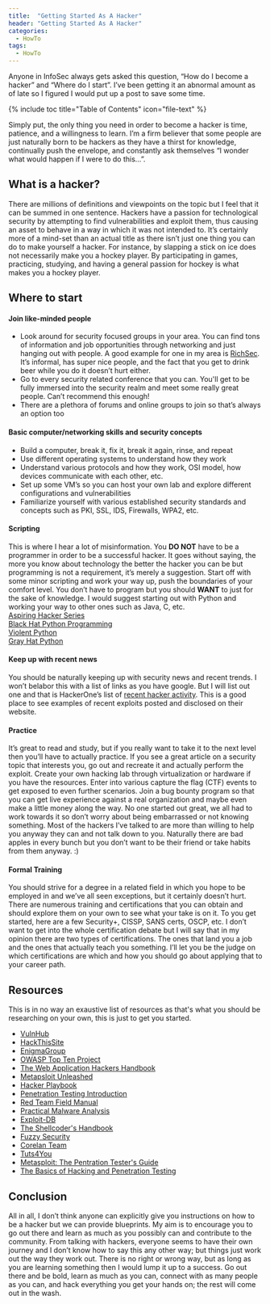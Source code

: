 ```yaml
---
title:  "Getting Started As A Hacker"
header: "Getting Started As A Hacker"
categories: 
  - HowTo
tags:
  - HowTo
---
```


Anyone in InfoSec always gets asked this question, “How do I become a hacker” and “Where do I start”. I’ve been getting it an abnormal amount as of late so I figured I would put up a post to save some time.  

{% include toc title="Table of Contents" icon="file-text" %}

Simply put, the only thing you need in order to become a hacker is time, patience, and a willingness to learn. I’m a firm believer that some people are just naturally born to be hackers as they have a thirst for knowledge, continually push the envelope, and constantly ask themselves “I wonder what would happen if I were to do this…”.  

## What is a hacker?  

There are millions of definitions and viewpoints on the topic but I feel that it can be summed in one sentence. Hackers have a passion for technological security by attempting to find vulnerabilities and exploit them, thus causing an asset to behave in a way in which it was not intended to. It’s certainly more of a mind-set than an actual title as there isn’t just one thing you can do to make yourself a hacker. For instance, by slapping a stick on ice does not necessarily make you a hockey player. By participating in games, practicing, studying, and having a general passion for hockey is what makes you a hockey player.  

## Where to start  

#### Join like-minded people  
- Look around for security focused groups in your area. You can find tons of information and job opportunities through networking and just hanging out with people. A good example for one in my area is [RichSec](http://richsec.com/). It’s informal, has super nice people, and the fact that you get to drink beer while you do it doesn’t hurt either.  
- Go to every security related conference that you can. You'll get to be fully immersed into the security realm and meet some really great people. Can’t recommend this enough!  
- There are a plethora of forums and online groups to join so that’s always an option too  

#### Basic computer/networking skills and security concepts  
- Build a computer, break it, fix it, break it again, rinse, and repeat
- Use different operating systems to understand how they work
- Understand various protocols and how they work, OSI model, how devices communicate with each other, etc.
- Set up some VM’s so you can host your own lab and explore different configurations and vulnerabilities
- Familiarize yourself with various established security standards and concepts such as PKI, SSL, IDS, Firewalls, WPA2, etc.

#### Scripting  
This is where I hear a lot of misinformation. You **DO NOT** have to be a programmer in order to be a successful hacker. It goes without saying, the more you know about technology the better the hacker you can be but programming is not a requirement, it’s merely a suggestion. Start off with some minor scripting and work your way up, push the boundaries of your comfort level. You don’t have to program but you should **WANT** to just for the sake of knowledge. I would suggest starting out with Python and working your way to other ones such as Java, C, etc.  
[Aspiring Hacker Series](https://null-byte.wonderhowto.com/how-to/hack-like-pro-scripting-for-aspiring-hacker-part-1-bash-basics-0149422/)  
[Black Hat Python Programming](https://www.amazon.com/Black-Hat-Python-Programming-Pentesters/dp/1593275900/ref=pd_sim_14_5?_encoding=UTF8&psc=1&refRID=F9XJJRY1J27XE32573W2)  
[Violent Python](https://www.amazon.com/Violent-Python-Cookbook-Penetration-Engineers/dp/1597499579/ref=pd_sim_14_1?_encoding=UTF8&psc=1&refRID=1JPPQD4THVRKC2C4T4Y7)  
[Gray Hat Python](https://www.amazon.com/Gray-Hat-Python-Programming-Engineers/dp/1593271921/ref=pd_sim_14_3?_encoding=UTF8&psc=1&refRID=5BWZKFRK3QPKR950MC5X)  

#### Keep up with recent news  
You should be naturally keeping up with security news and recent trends. I won’t belabor this with a list of links as you have google. But I will list out one and that is HackerOne’s list of [recent hacker activity](https://hackerone.com/hacktivity?sort_type=popular&filter=type%3Aall&page=1&range=forever). This is a good place to see examples of recent exploits posted and disclosed on their website.

#### Practice  
It’s great to read and study, but if you really want to take it to the next level then you’ll have to actually practice. If you see a great article on a security topic that interests you, go out and recreate it and actually perform the exploit. Create your own hacking lab through virtualization or hardware if you have the resources. Enter into various capture the flag (CTF) events to get exposed to even further scenarios. Join a bug bounty program so that you can get live experience against a real organization and maybe even make a little money along the way. No one started out great, we all had to work towards it so don’t worry about being embarrassed or not knowing something. Most of the hackers I’ve talked to are more than willing to help you anyway they can and not talk down to you. Naturally there are bad apples in every bunch but you don’t want to be their friend or take habits from them anyway. :)

#### Formal Training  
You should strive for a degree in a related field in which you hope to be employed in and we’ve all seen exceptions, but it certainly doesn’t hurt. There are numerous training and certifications that you can obtain and should explore them on your own to see what your take is on it. To you get started, here are a few Security+, CISSP, SANS certs, OSCP, etc. I don’t want to get into the whole certification debate but I will say that in my opinion there are two types of certifications. The ones that land you a job and the ones that actually teach you something. I’ll let you be the judge on which certifications are which and how you should go about applying that to your career path.

## Resources  
This is in no way an exaustive list of resources as that's what you should be researching on your own, this is just to get you started.  
- [VulnHub](http://vulnhub.com/)  
- [HackThisSite](https://www.hackthissite.org/)  
- [EnigmaGroup](http://www.enigmagroup.org/)  
- [OWASP Top Ten Project](https://www.owasp.org/index.php/Category:OWASP_Top_Ten_Project)  
- [The Web Application Hackers Handbook](http://www.amazon.com/The-Web-Application-Hackers-Handbook/dp/1118026470)  
- [Metapsloit Unleashed](http://www.offensive-security.com/metasploit-unleashed/Main_Page)  
- [Hacker Playbook](https://www.amazon.com/Hacker-Playbook-Practical-Penetration-Testing/dp/1512214566/ref=pd_sim_14_4/135-3360968-0807802?_encoding=UTF8&psc=1&refRID=E4GCJ1NH5RJYNHX1YTJ7)  
- [Penetration Testing Introduction](https://www.amazon.com/Penetration-Testing-Hands-Introduction-Hacking/dp/1593275641/ref=pd_sim_14_9?_encoding=UTF8&psc=1&refRID=F9XJJRY1J27XE32573W2)  
- [Red Team Field Manual](https://www.amazon.com/Rtfm-Red-Team-Field-Manual/dp/1494295504/ref=pd_bxgy_14_img_2?_encoding=UTF8&psc=1&refRID=60JNZHYZP99VWQTQYK71)  
- [Practical Malware Analysis](https://www.amazon.com/Practical-Malware-Analysis-Hands--Dissecting/dp/1593272901/ref=sr_1_1?s=books&ie=UTF8&qid=1403515878&sr=1-1&keywords=practical+malware+analysis)  
- [Exploit-DB](https://www.exploit-db.com/)  
- [The Shellcoder's Handbook](https://www.amazon.com/The-Shellcoders-Handbook-Discovering-Exploiting/dp/047008023X)  
- [Fuzzy Security](http://fuzzysecurity.com/tutorials.html)  
- [Corelan Team](https://www.corelan.be/)  
- [Tuts4You](https://tuts4you.com/download.php?list.17)  
- [Metasploit: The Pentration Tester's Guide](https://www.amazon.com/Metasploit-The-Penetration-Testers-Guide/dp/159327288X)  
- [The Basics of Hacking and Penetration Testing](https://www.amazon.com/The-Basics-Hacking-Penetration-Testing/dp/1597496553)  

## Conclusion  

All in all, I don’t think anyone can explicitly give you instructions on how to be a hacker but we can provide blueprints. My aim is to encourage you to go out there and learn as much as you possibly can and contribute to the community. From talking with hackers, everyone seems to have their own journey and I don’t know how to say this any other way; but things just work out the way they work out. There is no right or wrong way, but as long as you are learning something then I would lump it up to a success. Go out there and be bold, learn as much as you can, connect with as many people as you can, and hack everything you get your hands on; the rest will come out in the wash.
